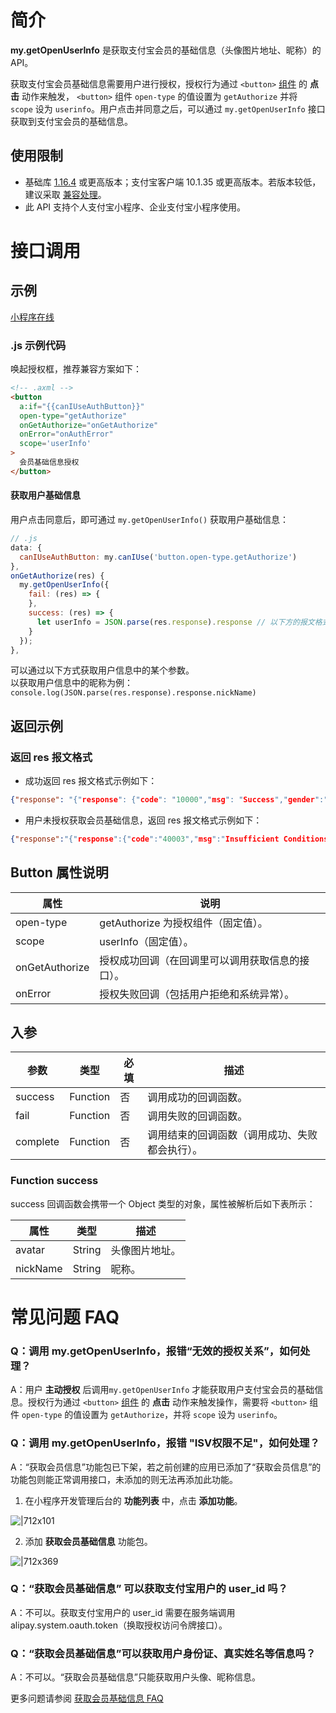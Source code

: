 # 简介
**my.getOpenUserInfo** 是获取支付宝会员的基础信息（头像图片地址、昵称）的 API。

获取支付宝会员基础信息需要用户进行授权，授权行为通过 `<button>` [组件](https://opendocs.alipay.com/mini/component/button) 的 **点击** 动作来触发， `<button>` 组件 `open-type` 的值设置为 `getAuthorize` 并将 `scope` 设为 `userinfo`。用户点击并同意之后，可以通过 `my.getOpenUserInfo` 接口获取到支付宝会员的基础信息。

## 使用限制
- 基础库 [1.16.4](https://opendocs.alipay.com/mini/framework/lib) 或更高版本；支付宝客户端 10.1.35 或更高版本。若版本较低，建议采取 [兼容处理](https://opendocs.alipay.com/mini/framework/compatibility)。<br />
- 此 API 支持个人支付宝小程序、企业支付宝小程序使用。<br />

# 接口调用

## 示例
[小程序在线](https://opendocs.alipay.com/examples/c3ef65d4-5186-4eb6-aab9-95d6e59c800d) 

### .js 示例代码
唤起授权框，推荐兼容方案如下：
```html
<!-- .axml -->
<button
  a:if="{{canIUseAuthButton}}"
  open-type="getAuthorize" 
  onGetAuthorize="onGetAuthorize"
  onError="onAuthError" 
  scope='userInfo'
>
  会员基础信息授权
</button>
```

#### 获取用户基础信息
用户点击同意后，即可通过 `my.getOpenUserInfo()` 获取用户基础信息：
```javascript
// .js 
data: {
  canIUseAuthButton: my.canIUse('button.open-type.getAuthorize')
},
onGetAuthorize(res) {
  my.getOpenUserInfo({
    fail: (res) => {
    },
    success: (res) => {
      let userInfo = JSON.parse(res.response).response // 以下方的报文格式解析两层 response
    }
  });
},
```
可以通过以下方式获取用户信息中的某个参数。<br />以获取用户信息中的昵称为例：`console.log(JSON.parse(res.response).response.nickName)`

## 返回示例

### 返回 res 报文格式

- 成功返回 res 报文格式示例如下：<br />
```json
{"response": "{"response": {"code": "10000","msg": "Success","gender":"","countryCode":"","province":"","city":"","nickName": "XXX","avatar": "https://tfs.alipayobjects.com/images/partner/XXXXXXXX"}}"}
```

- 用户未授权获取会员基础信息，返回 res 报文格式示例如下：<br />
```json
{"response":"{"response":{"code":"40003","msg":"Insufficient Conditions","subCode":"isv.invalid-auth-relations","subMsg":"无效的授权关系"}}"}
```

## Button 属性说明
| **属性** | **说明** |
| --- | --- |
| open-type | getAuthorize 为授权组件（固定值）。 |
| scope | userInfo（固定值）。 |
| onGetAuthorize | 授权成功回调（在回调里可以调用获取信息的接口）。 |
| onError | 授权失败回调（包括用户拒绝和系统异常）。 |


## 入参
| **参数** | **类型** | **必填** | **描述** |
| --- | --- | --- | --- |
| success  | Function | 否 | 调用成功的回调函数。 |
| fail | Function | 否 | 调用失败的回调函数。 |
| complete | Function | 否 | 调用结束的回调函数（调用成功、失败都会执行）。 |


### Function success
success 回调函数会携带一个 Object 类型的对象，属性被解析后如下表所示：

| **属性** | **类型** | **描述** |
| --- | --- | --- |
| avatar | String | 头像图片地址。 |
| nickName | String | 昵称。 |

# 常见问题 FAQ
### Q：调用 my.getOpenUserInfo，报错“无效的授权关系”，如何处理？
A：用户 **主动授权** 后调用`my.getOpenUserInfo` 才能获取用户支付宝会员的基础信息。授权行为通过 `<button>` [组件](https://opendocs.alipay.com/mini/component/button) 的 **点击** 动作来触发操作，需要将 `<button>` 组件 `open-type` 的值设置为 `getAuthorize`，并将 `scope` 设为 `userinfo`。

### Q：调用 my.getOpenUserInfo，报错 "ISV权限不足"，如何处理？
A：“获取会员信息”功能包已下架，若之前创建的应用已添加了“获取会员信息”的功能包则能正常调用接口，未添加的则无法再添加此功能。 

1. 在小程序开发管理后台的 **功能列表** 中，点击 **添加功能**。

![|712x101](https://gw.alipayobjects.com/zos/skylark-tools/public/files/9219534cf0b476cb9654aa6dfcafcaff.png#align=left&display=inline&height=105&margin=%5Bobject%20Object%5D&originHeight=212&originWidth=1500&status=done&style=stroke&width=746)

2. 添加 **获取会员基础信息** 功能包。

![|712x369](https://gw.alipayobjects.com/zos/skylark-tools/public/files/f213001ed91e03d6fdd36a713f554f8e.png#align=left&display=inline&height=387&margin=%5Bobject%20Object%5D&originHeight=570&originWidth=1099&status=done&style=stroke&width=746)

### Q：“获取会员基础信息” 可以获取支付宝用户的 user_id 吗？
A：不可以。获取支付宝用户的 user_id 需要在服务端调用 alipay.system.oauth.token（换取授权访问令牌接口）。

### Q：“获取会员基础信息”可以获取用户身份证、真实姓名等信息吗？
A：不可以。“获取会员基础信息”只能获取用户头像、昵称信息。

更多问题请参阅 [获取会员基础信息 FAQ](https://opendocs.alipay.com/mini/api/qcn29g?ref=api)


